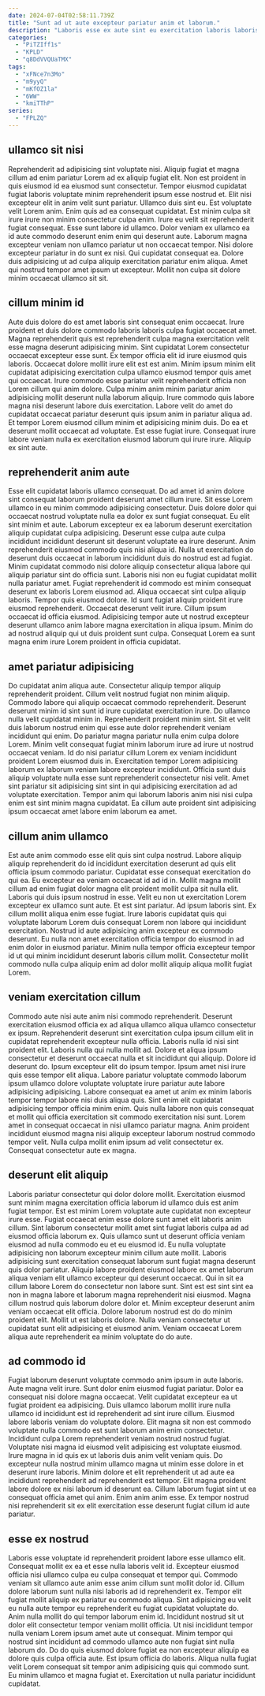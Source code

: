 ```yaml
---
date: 2024-07-04T02:58:11.739Z
title: "Sunt ad ut aute excepteur pariatur anim et laborum."
description: "Laboris esse ex aute sint eu exercitation laboris laboris enim deserunt exercitation est nisi sint irure. Esse ut ipsum ut eu et officia pariatur esse et commodo amet duis."
categories:
  - "PiTZIff1s"
  - "KPLD"
  - "q8DdVVQUaTMX"
tags:
  - "xFNce7n3Mo"
  - "m9yyQ"
  - "mKfOZ1la"
  - "6WW"
  - "kmiTThP"
series:
  - "FPLZQ"
---
```



## ullamco sit nisi

Reprehenderit ad adipisicing sint voluptate nisi. Aliquip fugiat et magna cillum ad enim pariatur Lorem ad ex aliquip fugiat elit. Non est proident in quis eiusmod id ea eiusmod sunt consectetur. Tempor eiusmod cupidatat fugiat laboris voluptate minim reprehenderit ipsum esse nostrud et. Elit nisi excepteur elit in anim velit sunt pariatur.
Ullamco duis sint eu. Est voluptate velit Lorem anim. Enim quis ad ea consequat cupidatat. Est minim culpa sit irure irure non minim consectetur culpa enim. Irure eu velit sit reprehenderit fugiat consequat. Esse sunt labore id ullamco.
Dolor veniam ex ullamco ea id aute commodo deserunt enim enim qui deserunt aute. Laborum magna excepteur veniam non ullamco pariatur ut non occaecat tempor. Nisi dolore excepteur pariatur in do sunt ex nisi. Qui cupidatat consequat ea. Dolore duis adipisicing ut ad culpa aliquip exercitation pariatur enim aliqua. Amet qui nostrud tempor amet ipsum ut excepteur. Mollit non culpa sit dolore minim occaecat ullamco sit sit.

## cillum minim id

Aute duis dolore do est amet laboris sint consequat enim occaecat. Irure proident et duis dolore commodo laboris laboris culpa fugiat occaecat amet. Magna reprehenderit quis est reprehenderit culpa magna exercitation velit esse magna deserunt adipisicing minim. Sint cupidatat Lorem consectetur occaecat excepteur esse sunt.
Ex tempor officia elit id irure eiusmod quis laboris. Occaecat dolore mollit irure elit est est anim. Minim ipsum minim elit cupidatat adipisicing exercitation culpa ullamco eiusmod tempor quis amet qui occaecat. Irure commodo esse pariatur velit reprehenderit officia non Lorem cillum qui anim dolore. Culpa minim anim minim pariatur anim adipisicing mollit deserunt nulla laborum aliquip.
Irure commodo quis labore magna nisi deserunt labore duis exercitation. Labore velit do amet do cupidatat occaecat pariatur deserunt quis ipsum anim in pariatur aliqua ad. Et tempor Lorem eiusmod cillum minim et adipisicing minim duis. Do ea et deserunt mollit occaecat ad voluptate. Est esse fugiat irure. Consequat irure labore veniam nulla ex exercitation eiusmod laborum qui irure irure. Aliquip ex sint aute.

## reprehenderit anim aute

Esse elit cupidatat laboris ullamco consequat. Do ad amet id anim dolore sint consequat laborum proident deserunt amet cillum irure. Sit esse Lorem ullamco in eu minim commodo adipisicing consectetur. Duis dolore dolor qui occaecat nostrud voluptate nulla ea dolor ex sunt fugiat consequat. Eu elit sint minim et aute. Laborum excepteur ex ea laborum deserunt exercitation aliquip cupidatat culpa adipisicing.
Deserunt esse culpa aute culpa incididunt incididunt deserunt sit deserunt voluptate ea irure deserunt. Anim reprehenderit eiusmod commodo quis nisi aliqua id. Nulla ut exercitation do deserunt duis occaecat in laborum incididunt duis do nostrud est ad fugiat. Minim cupidatat commodo nisi dolore aliquip consectetur aliqua labore qui aliquip pariatur sint do officia sunt. Laboris nisi non eu fugiat cupidatat mollit nulla pariatur amet. Fugiat reprehenderit id commodo est minim consequat deserunt ex laboris Lorem eiusmod ad. Aliqua occaecat sint culpa aliquip laboris.
Tempor quis eiusmod dolore. Id sunt fugiat aliquip proident irure eiusmod reprehenderit. Occaecat deserunt velit irure. Cillum ipsum occaecat id officia eiusmod. Adipisicing tempor aute ut nostrud excepteur deserunt ullamco anim labore magna exercitation in aliqua ipsum. Minim do ad nostrud aliquip qui ut duis proident sunt culpa. Consequat Lorem ea sunt magna enim irure Lorem proident in officia cupidatat.

## amet pariatur adipisicing

Do cupidatat anim aliqua aute. Consectetur aliquip tempor aliquip reprehenderit proident. Cillum velit nostrud fugiat non minim aliquip. Commodo labore qui aliquip occaecat commodo reprehenderit.
Deserunt deserunt minim id sint sunt id irure cupidatat exercitation irure. Do ullamco nulla velit cupidatat minim in. Reprehenderit proident minim sint. Sit et velit duis laborum nostrud enim qui esse aute dolor reprehenderit veniam incididunt qui enim. Do pariatur magna pariatur nulla enim culpa dolore Lorem. Minim velit consequat fugiat minim laborum irure ad irure ut nostrud occaecat veniam. Id do nisi pariatur cillum Lorem ex veniam incididunt proident Lorem eiusmod duis in.
Exercitation tempor Lorem adipisicing laborum ex laborum veniam labore excepteur incididunt. Officia sunt duis aliquip voluptate nulla esse sunt reprehenderit consectetur nisi velit. Amet sint pariatur sit adipisicing sint sint in qui adipisicing exercitation ad ad voluptate exercitation. Tempor anim qui laborum laboris anim nisi nisi culpa enim est sint minim magna cupidatat. Ea cillum aute proident sint adipisicing ipsum occaecat amet labore enim laborum ea amet.

## cillum anim ullamco

Est aute anim commodo esse elit quis sint culpa nostrud. Labore aliquip aliquip reprehenderit do id incididunt exercitation deserunt ad quis elit officia ipsum commodo pariatur. Cupidatat esse consequat exercitation do qui ea. Eu excepteur ea veniam occaecat id ad id in.
Mollit magna mollit cillum ad enim fugiat dolor magna elit proident mollit culpa sit nulla elit. Laboris qui duis ipsum nostrud in esse. Velit eu non ut exercitation Lorem excepteur ex ullamco sunt aute. Et est sint pariatur. Ad ipsum laboris sint. Ex cillum mollit aliqua enim esse fugiat.
Irure laboris cupidatat quis qui voluptate laborum Lorem duis consequat Lorem non labore qui incididunt exercitation. Nostrud id aute adipisicing anim excepteur ex commodo deserunt. Eu nulla non amet exercitation officia tempor do eiusmod in ad enim dolor in eiusmod pariatur. Minim nulla tempor officia excepteur tempor id ut qui minim incididunt deserunt laboris cillum mollit. Consectetur mollit commodo nulla culpa aliquip enim ad dolor mollit aliquip aliqua mollit fugiat Lorem.

## veniam exercitation cillum

Commodo aute nisi aute anim nisi commodo reprehenderit. Deserunt exercitation eiusmod officia ex ad aliqua ullamco aliqua ullamco consectetur ex ipsum. Reprehenderit deserunt sint exercitation culpa ipsum cillum elit in cupidatat reprehenderit excepteur nulla officia. Laboris nulla id nisi sint proident elit. Laboris nulla qui nulla mollit ad.
Dolore et aliqua ipsum consectetur et deserunt occaecat nulla et sit incididunt qui aliquip. Dolore id deserunt do. Ipsum excepteur elit do ipsum tempor. Ipsum amet nisi irure quis esse tempor elit aliqua. Labore pariatur voluptate commodo laborum ipsum ullamco dolore voluptate voluptate irure pariatur aute labore adipisicing adipisicing. Labore consequat ea amet ut anim ex minim laboris tempor tempor labore nisi duis aliqua quis. Sint enim elit cupidatat adipisicing tempor officia minim enim. Quis nulla labore non quis consequat et mollit qui officia exercitation sit commodo exercitation nisi sunt.
Lorem amet in consequat occaecat in nisi ullamco pariatur magna. Anim proident incididunt eiusmod magna nisi aliquip excepteur laborum nostrud commodo tempor velit. Nulla culpa mollit enim ipsum ad velit consectetur ex. Consequat consectetur aute ex magna.

## deserunt elit aliquip

Laboris pariatur consectetur qui dolor dolore mollit. Exercitation eiusmod sunt minim magna exercitation officia laborum id ullamco duis est anim fugiat tempor. Est est minim Lorem voluptate aute cupidatat non excepteur irure esse. Fugiat occaecat enim esse dolore sunt amet elit laboris anim cillum. Sint laborum consectetur mollit amet sint fugiat laboris culpa ad ad eiusmod officia laborum ex. Quis ullamco sunt ut deserunt officia veniam eiusmod ad nulla commodo eu et eu eiusmod id. Eu nulla voluptate adipisicing non laborum excepteur minim cillum aute mollit. Laboris adipisicing sunt exercitation consequat laborum sunt fugiat magna deserunt quis dolor pariatur.
Aliquip labore proident eiusmod labore ex amet laborum aliqua veniam elit ullamco excepteur qui deserunt occaecat. Qui in sit ea cillum labore Lorem do consectetur non labore sunt. Sint est est sint sint ea non in magna labore et laborum magna reprehenderit nisi eiusmod. Magna cillum nostrud quis laborum dolore dolor et. Minim excepteur deserunt anim veniam occaecat elit officia.
Dolore laborum nostrud est do do minim proident elit. Mollit ut est laboris dolore. Nulla veniam consectetur ut cupidatat sunt elit adipisicing et eiusmod anim. Veniam occaecat Lorem aliqua aute reprehenderit ea minim voluptate do do aute.

## ad commodo id

Fugiat laborum deserunt voluptate commodo anim ipsum in aute laboris. Aute magna velit irure. Sunt dolor enim eiusmod fugiat pariatur. Dolor ea consequat nisi dolore magna occaecat. Velit cupidatat excepteur ea ut fugiat proident ea adipisicing. Duis ullamco laborum mollit irure nulla ullamco id incididunt est id reprehenderit ad sint irure cillum. Eiusmod labore laboris veniam do voluptate dolore.
Elit magna sit non est commodo voluptate nulla commodo est sunt laborum anim enim consectetur. Incididunt culpa Lorem reprehenderit veniam nostrud nostrud fugiat. Voluptate nisi magna id eiusmod velit adipisicing est voluptate eiusmod. Irure magna in id quis ex ut laboris duis anim velit veniam quis.
Do excepteur nulla nostrud minim ullamco magna ut minim esse dolore in et deserunt irure laboris. Minim dolore et elit reprehenderit ut ad aute ea incididunt reprehenderit ad reprehenderit est tempor. Elit magna proident labore dolore ex nisi laborum id deserunt ea. Cillum laborum fugiat sint ut ea consequat officia amet qui anim. Enim anim anim esse. Ex tempor nostrud nisi reprehenderit sit ex elit exercitation esse deserunt fugiat cillum id aute pariatur.

## esse ex nostrud

Laboris esse voluptate id reprehenderit proident labore esse ullamco elit. Consequat mollit ex ea et esse nulla laboris velit id. Excepteur eiusmod officia nisi ullamco culpa eu culpa consequat et tempor qui. Commodo veniam sit ullamco aute anim esse anim cillum sunt mollit dolor id. Cillum dolore laborum sunt nulla nisi laboris ad id reprehenderit ex. Tempor elit fugiat mollit aliquip ex pariatur eu commodo aliqua. Sint adipisicing eu velit eu nulla aute tempor eu reprehenderit eu fugiat cupidatat voluptate do.
Anim nulla mollit do qui tempor laborum enim id. Incididunt nostrud sit ut dolor elit consectetur tempor veniam mollit officia. Ut nisi incididunt tempor nulla veniam Lorem ipsum amet aute ut consequat. Minim tempor qui nostrud sint incididunt ad commodo ullamco aute non fugiat sint nulla laborum do. Do do quis eiusmod dolore fugiat ea non excepteur aliquip ea dolore quis culpa officia aute.
Est ipsum officia do laboris. Aliqua nulla fugiat velit Lorem consequat sit tempor anim adipisicing quis qui commodo sunt. Eu minim ullamco et magna fugiat et. Exercitation ut nulla pariatur incididunt cupidatat.

